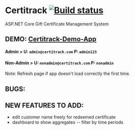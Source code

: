 # Certitrack [![Build status](https://dev.azure.com/NemoCodes/certitrack/_apis/build/status/certitrack-demo%20-%20CI)](https://dev.azure.com/NemoCodes/certitrack/_build/latest?definitionId=4)
ASP.NET Core Gift Certificate Management System

## DEMO: <a href="https://certitrack-demo.azurewebsites.net/" target="_blank">Certitrack-Demo-App</a>
#### Admin > U: ```admin@certitrack.com```  P: ```admin123```
#### Non-Admin > U: ```nonadmin@certitrack.com```  P: ```nonadmin```
Note: Refresh page if app doesn't load correctly the first time.

## BUGS:

## NEW FEATURES TO ADD:	
- edit customer name freely for redeemed certificate
- dashboard to show aggregates
-- filter by time periods
